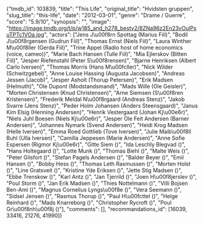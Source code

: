 {"tmdb_id": 103839, "title": "This Life", "original_title": "Hvidsten gruppen", "slug_title": "this-life", "date": "2012-03-01", "genre": "Drame / Guerre", "score": "5.9/10", "synopsis": "", "image": "https://image.tmdb.org/t/p/w185_and_h278_bestv2/8ZNa96z2En23vOulPsuTPTc1VOa.jpg", "actors": ["Jens J\u00f8rn Spottag (Marius Fiil)", "Bodil J\u00f8rgensen (Gudrun Fiil)", "Thomas Ernst (Niels Fiil)", "Laura Winther M\u00f8ller (Gerda Fiil)", "Trine Appel (Radio host of home economics (voice, cameo))", "Marie Bach Hansen (Tulle Fiil)", "Mia Ejlerskov (Bitten Fiil)", "Jesper Riefenstahl (Peter S\u00f8rensen)", "Bjarne Henriksen (Albert Carlo Iversen)", "Thomas Morris (Hans M\u00fcller)", "Nick Wilder (Schwitzgebel)", "Anne Louise Hassing (Augusta Jacobsen)", "Andreas Jessen (Jacob)", "Jesper Asholt (Thorup Petersen)", "Erik Madsen (Helmuth)", "Ole Dupont (Modstandsmand)", "Mads Wille (Ole Geisler)", "Morten Christensen (Knud Christensen)", "Arne Siemsen (S\u00f8ren Kristensen)", "Frederik Meldal N\u00f8rgaard (Andreas Stenz)", "Jakob Svarre (Jens Stenz)", "Peder Holm Johansen (Anders Steensgaard)", "Janus Kim Elsig (Henning Andersen)", "Henrik Vestergaard (Johan Kj\u00e6r)", "Niels Juhl Boesen (Niels Kj\u00e6r)", "Jesper Ole Feit Andersen (Barner Andersen)", "Johannes Nymark (Svend Andersen)", "Heidi Krog Madsen (Helle Iversen)", "Emma Roed Gottlieb (Tove Iversen)", "Julie Maib\u00f8ll Buhl (Ulla Iversen)", "Camilla Jeppesen (Marie Andersen)", "Anne Sofie Espersen (Rigmor Kj\u00e6r)", "Gitte Siem ()", "Ida Leschly Blegvad ()", "Hans Holtegaard ()", "Lotte Munk ()", "Thomas Biehl ()", "Malte Weis ()", "Peter Gilsfort ()", "Stefan Pagels Andersen ()", "Balder Beyer ()", "Emil Hansen ()", "Bobby Hess ()", "Thomas Leth Rasmussen ()", "Morten Holst ()", "Line Gratsveit ()", "Kristine Yde Eriksen ()", "Jette Stig Madsen ()", "Ebbe Trenskow ()", "Karl Antz ()", "Jan Tjerrild ()", "Joen H\u00f8jerslev ()", "Poul Storm ()", "Jan Erik Madsen ()", "Thies Nottelmann ()", "Villi Bojsen Ben-Ami ()", "Magnus Cornelius Lyngs\u00f8e ()", "Vera Seemann ()", "Sidsel Jensen ()", "Rasmus Thorup ()", "Paul H\u00fcttel ()", "Helge Reinhard ()", "Mads Knarreborg ()", "Christopher Rycroft ()", "Poul Gr\u00f8nh\u00f8j ()"], "comments": [], "recommandations_id": [16039, 33416, 21276, 41990]}